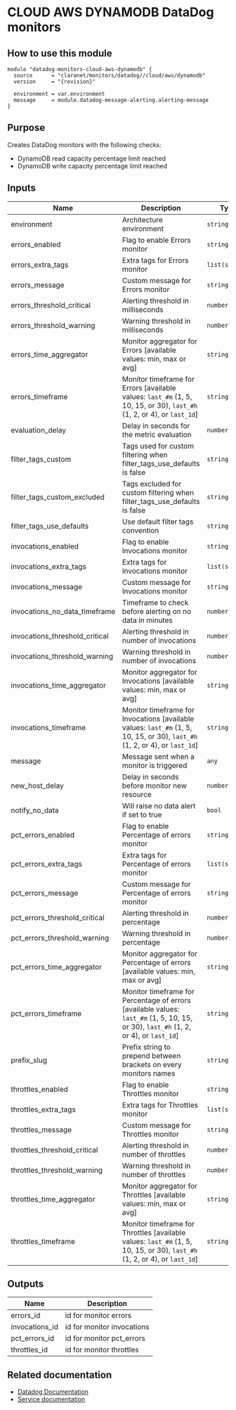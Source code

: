 # CLOUD AWS DYNAMODB DataDog monitors

## How to use this module

```hcl
module "datadog-monitors-cloud-aws-dynamodb" {
  source      = "claranet/monitors/datadog//cloud/aws/dynamodb"
  version     = "{revision}"

  environment = var.environment
  message     = module.datadog-message-alerting.alerting-message
}

```

## Purpose

Creates DataDog monitors with the following checks:

- DynamoDB read capacity percentage limit reached
- DynamoDB write capacity percentage limit reached

## Inputs

| Name | Description | Type | Default | Required |
|------|-------------|------|---------|:-----:|
| environment | Architecture environment | `string` | n/a | yes |
| errors\_enabled | Flag to enable Errors monitor | `string` | `"false"` | no |
| errors\_extra\_tags | Extra tags for Errors monitor | `list(string)` | `[]` | no |
| errors\_message | Custom message for Errors monitor | `string` | `""` | no |
| errors\_threshold\_critical | Alerting threshold in milliseconds | `number` | `3` | no |
| errors\_threshold\_warning | Warning threshold in milliseconds | `number` | `1` | no |
| errors\_time\_aggregator | Monitor aggregator for Errors [available values: min, max or avg] | `string` | `"sum"` | no |
| errors\_timeframe | Monitor timeframe for Errors [available values: `last_#m` (1, 5, 10, 15, or 30), `last_#h` (1, 2, or 4), or `last_1d`] | `string` | `"last_1h"` | no |
| evaluation\_delay | Delay in seconds for the metric evaluation | `number` | `900` | no |
| filter\_tags\_custom | Tags used for custom filtering when filter\_tags\_use\_defaults is false | `string` | `"*"` | no |
| filter\_tags\_custom\_excluded | Tags excluded for custom filtering when filter\_tags\_use\_defaults is false | `string` | `""` | no |
| filter\_tags\_use\_defaults | Use default filter tags convention | `string` | `"true"` | no |
| invocations\_enabled | Flag to enable Invocations monitor | `string` | `"false"` | no |
| invocations\_extra\_tags | Extra tags for Invocations monitor | `list(string)` | `[]` | no |
| invocations\_message | Custom message for Invocations monitor | `string` | `""` | no |
| invocations\_no\_data\_timeframe | Timeframe to check before alerting on no data in minutes | `number` | `120` | no |
| invocations\_threshold\_critical | Alerting threshold in number of invocations | `number` | `1` | no |
| invocations\_threshold\_warning | Warning threshold in number of invocations | `number` | `2` | no |
| invocations\_time\_aggregator | Monitor aggregator for Invocations [available values: min, max or avg] | `string` | `"sum"` | no |
| invocations\_timeframe | Monitor timeframe for Invocations [available values: `last_#m` (1, 5, 10, 15, or 30), `last_#h` (1, 2, or 4), or `last_1d`] | `string` | `"last_30m"` | no |
| message | Message sent when a monitor is triggered | `any` | n/a | yes |
| new\_host\_delay | Delay in seconds before monitor new resource | `number` | `300` | no |
| notify\_no\_data | Will raise no data alert if set to true | `bool` | `true` | no |
| pct\_errors\_enabled | Flag to enable Percentage of errors monitor | `string` | `"true"` | no |
| pct\_errors\_extra\_tags | Extra tags for Percentage of errors monitor | `list(string)` | `[]` | no |
| pct\_errors\_message | Custom message for Percentage of errors monitor | `string` | `""` | no |
| pct\_errors\_threshold\_critical | Alerting threshold in percentage | `number` | `30` | no |
| pct\_errors\_threshold\_warning | Warning threshold in percentage | `number` | `20` | no |
| pct\_errors\_time\_aggregator | Monitor aggregator for Percentage of errors [available values: min, max or avg] | `string` | `"sum"` | no |
| pct\_errors\_timeframe | Monitor timeframe for Percentage of errors [available values: `last_#m` (1, 5, 10, 15, or 30), `last_#h` (1, 2, or 4), or `last_1d`] | `string` | `"last_1h"` | no |
| prefix\_slug | Prefix string to prepend between brackets on every monitors names | `string` | `""` | no |
| throttles\_enabled | Flag to enable Throttles monitor | `string` | `"true"` | no |
| throttles\_extra\_tags | Extra tags for Throttles monitor | `list(string)` | `[]` | no |
| throttles\_message | Custom message for Throttles monitor | `string` | `""` | no |
| throttles\_threshold\_critical | Alerting threshold in number of throttles | `number` | `3` | no |
| throttles\_threshold\_warning | Warning threshold in number of throttles | `number` | `1` | no |
| throttles\_time\_aggregator | Monitor aggregator for Throttles [available values: min, max or avg] | `string` | `"sum"` | no |
| throttles\_timeframe | Monitor timeframe for Throttles [available values: `last_#m` (1, 5, 10, 15, or 30), `last_#h` (1, 2, or 4), or `last_1d`] | `string` | `"last_1h"` | no |

## Outputs

| Name | Description |
|------|-------------|
| errors\_id | id for monitor errors |
| invocations\_id | id for monitor invocations |
| pct\_errors\_id | id for monitor pct\_errors |
| throttles\_id | id for monitor throttles |

## Related documentation
* [Datadog Documentation](https://docs.datadoghq.com/fr/integrations/amazon_dynamodb/)
* [Service documentation](https://docs.aws.amazon.com/dynamodb/index.html)
